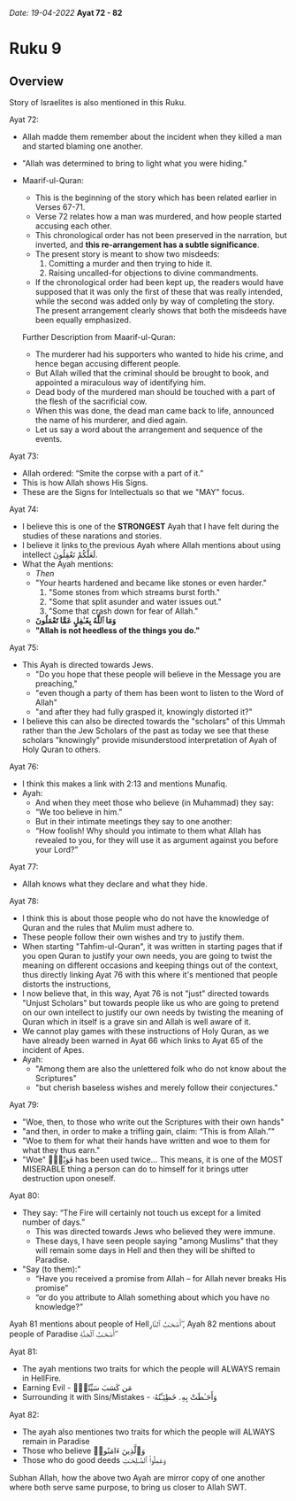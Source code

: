 *Date: 19-04-2022*
**Ayat 72 - 82**
# Ruku 9

## Overview
Story of Israelites is also mentioned in this Ruku.

Ayat 72:
- Allah madde them remember about the incident when they killed a man and started blaming one another.
- "Allah was determined to bring to light what you were hiding."
- Maarif-ul-Quran:
  - This is the beginning of the story which has been related earlier in Verses 67-71.
  - Verse 72 relates how a man was murdered, and how people started accusing each other. 
  -  This chronological order has not been preserved in the narration, but inverted, and **this re-arrangement has a subtle significance**.
  -  The present story is meant to show two misdeeds: 
     1.   Comitting a murder and then trying to hide it.
     2.   Raising uncalled-for objections to divine commandments.
   - If the chronological order had been kept up, the readers would have supposed that it was only the first of these that was really intended, while the second was added only by way of completing the story. The present arrangement clearly shows that both the misdeeds have been equally emphasized.
  
  Further Description from Maarif-ul-Quran:
  - The murderer had his supporters who wanted to hide his crime, and hence began accusing different people. 
  - But Allah willed that the criminal should be brought to book, and appointed a miraculous way of identifying him.
  - Dead body of the murdered man should be touched with a part of the flesh of the sacrificial cow. 
  - When this was done, the dead man came back to life, announced the name of his murderer, and died again.
  - Let us say a word about the arrangement and sequence of the events. 


Ayat 73:
- Allah ordered: “Smite the corpse with a part of it.”
- This is how Allah shows His Signs.
- These are the Signs for Intellectuals so that we "MAY" focus.


Ayat 74:
- I believe this is one of the **STRONGEST** Ayah that I have felt during the studies of these narations and stories.
- I believe it links to the previous Ayah where Allah mentions about using intellect لَعَلَّكُمْ تَعْقِلُونَ. 
- What the Ayah mentions:
  - *Then*
  - "Your hearts hardened and became like stones or even harder."
     1. "Some stones from which streams burst forth."
     2. "Some that split asunder and water issues out."
     3. "Some that crash down for fear of Allah."
  -  **وَمَا ٱللَّهُ بِغَـٰفِلٍ عَمَّا تَعْمَلُونَ**
  -  **"Allah is not heedless of the things you do."**
 
 Ayat 75:
 - This Ayah is directed towards Jews.
   - "Do you hope that these people will believe in the Message you are preaching,"
   - "even though a party of them has been wont to listen to the Word of Allah"
   - "and after they had fully grasped it, knowingly distorted it?"
 - I believe this can also be directed towards the "scholars" of this Ummah rather than the Jew Scholars of the past as today we see that these scholars "knowingly" provide misunderstood interpretation of Ayah of Holy Quran to others.


Ayat 76:
- I think this makes a link with 2:13 and mentions Munafiq.
- Ayah:
  - And when they meet those who believe (in Muhammad) they say:
  - “We too believe in him.”
  - But in their intimate meetings they say to one another:
  - “How foolish! Why should you intimate to them what Allah has revealed to you, for they will use it as argument against you before your Lord?”


Ayat 77:
- Allah knows what they declare and what they hide.

Ayat 78:
- I think this is about those people who do not have the knowledge of Quran and the rules that Mulim must adhere to.
- These people follow their own wishes and try to justify them.
- When starting "Tahfim-ul-Quran", it was written in starting pages that if you open Quran to justify your own needs, you are going to twist the meaning on different occasions and keeping things out of the context, thus directly linking Ayat 76 with this where it's mentioned that people distorts the instructions,
- I now believe that, in this way, Ayat 76 is not "just" directed towards "Unjust Scholars" but towards people like us who are going to pretend on our own intellect to justify our own needs by twisting the meaning of Quran which in itself is a grave sin and Allah is well aware of it.
- We cannot play games with these instructions of Holy Quran, as we have already been warned in Ayat 66 which links to Ayat 65 of the incident of Apes.
- Ayah:
  - "Among them are also the unlettered folk who do not know about the Scriptures"
  - "but cherish baseless wishes and merely follow their conjectures."

Ayat 79:
- "Woe, then, to those who write out the Scriptures with their own hands"
- "and then, in order to make a trifling gain, claim: “This is from Allah.”"
- "Woe to them for what their hands have written and woe to them for what they thus earn."
- "Woe" فَوَيْلٌۭ has been used twice...  This means, it is one of the MOST MISERABLE thing a person can do to himself for it brings utter destruction upon oneself.


Ayat 80:
- They say: “The Fire will certainly not touch us except for a limited number of days.”
  - This was directed towards Jews who believed they were immune.
  - These days, I have seen people saying "among Muslims" that they will remain some days in Hell and then they will be shifted to Paradise.
- "Say (to them):"
  - “Have you received a promise from Allah – for Allah never breaks His promise”
  - “or do you attribute to Allah something about which you have no knowledge?”

Ayah 81 mentions about people of Hellأَصْحَـٰبُ ٱلنَّارِ ۖ, Ayah 82 mentions about people of Paradise  أَصْحَـٰبُ ٱلْجَنَّةِ ۖ

Ayat 81:
- The ayah mentions two traits for which the people will ALWAYS remain in HellFire.
-  Earning Evil - مَن كَسَبَ سَيِّئَةًۭ
-  Surrounding it with Sins/Mistakes - وَأَحَـٰطَتْ بِهِۦ خَطِيٓـَٔتُهُۥ


Ayat 82:
- The ayah also mentiones two traits for which the people will ALWAYS remain in Paradise
- Those who believe وَٱلَّذِينَ ءَامَنُوا۟
- Those who do good deeds وَعَمِلُوا۟ ٱلصَّـٰلِحَـٰتِ


Subhan Allah, how the above two Ayah are mirror copy of one another where both serve same purpose, to bring us closer to Allah SWT.